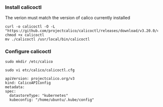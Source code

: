 ### Install calicoctl
The verion must match the version of calico currently installed
```
curl -o calicoctl -O -L  "https://github.com/projectcalico/calicoctl/releases/download/v3.20.0/calicoctl"
chmod +x calicoctl
mv ./calicoctl /usr/local/bin/calicoctl
```

### Configure calicoctl
```
sudo mkdir /etc/calico

sudo vi etc/calico/calicoctl.cfg 

apiVersion: projectcalico.org/v3
kind: CalicoAPIConfig
metadata:
spec:
  datastoreType: "kubernetes"
  kubeconfig: "/home/ubuntu/.kube/config"
```
